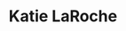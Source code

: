 ---
title: Katie LaRoche
position: High School Researcher
layout: default
contact:
publications: 
image: /images/user-icon.svg
group: hs
year-start: 2007
year-end:
---